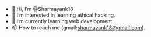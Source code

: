 - 👋 Hi, I’m @Sharmayank18
- 👀 I’m interested in learning ethical hacking.
- 🌱 I’m currently learning web development.
- 📫 How to reach me (gmail:sharmayank18@gmail.com).

<!---
Sharmayank18/Sharmayank18 is a ✨ special ✨ repository because its `README.md` (this file) appears on your GitHub profile.
You can click the Preview link to take a look at your changes.
--->
